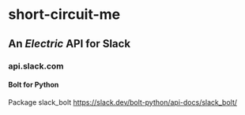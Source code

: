 # short-circuit-me

## An _Electric_ API for Slack

### api.slack.com

#### Bolt for Python

Package slack_bolt
<https://slack.dev/bolt-python/api-docs/slack_bolt/>
